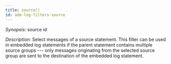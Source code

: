 ```yaml
---
title: source()
id: adm-log-filters-source
---
```


*Synopsis:* source id

*Description:* Select messages of a source statement. This filter can be
used in embedded log statements if the parent statement contains
multiple source groups --- only messages originating from the selected
source group are sent to the destination of the embedded log statement.
